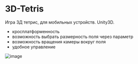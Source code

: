# 3D-Tetris
Игра 3Д тетрис, для мобильных устройств. Unity3D.
* кросплатформенность
* возможность выбрать размерность поля через параметр
* возможность вращения камеры вокруг поля
* удобное управление

![image](https://github.com/user-attachments/assets/4212e3e8-c7ee-4d53-a0c6-9d083db98545)

